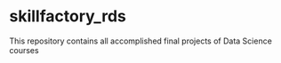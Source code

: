 # skillfactory_rds

This repository contains all accomplished final projects of Data Science courses